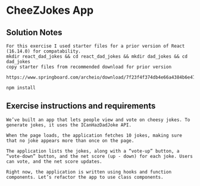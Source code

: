 # CheeZJokes App

## Solution Notes

    For this exercise I used starter files for a prior version of React (16.14.0) for compatability.
    mkdir react_dad_jokes && cd react_dad_jokes && mkdir dad_jokes && cd dad_jokes
    copy starter files from recommended download for prior version

```
https://www.springboard.com/archeio/download/7f23f4f374db4e66a4384b6e47201217/
```

    npm install

## Exercise instructions and requirements

    We’ve built an app that lets people view and vote on cheesy jokes. To generate jokes, it uses the ICanHazDadJoke API.

    When the page loads, the application fetches 10 jokes, making sure that no joke appears more than once on the page.

    The application lists the jokes, along with a “vote-up” button, a “vote-down” button, and the net score (up - down) for each joke. Users can vote, and the net score updates.

    Right now, the application is written using hooks and function components. Let’s refactor the app to use class components.
